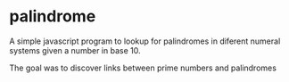 palindrome
==========

A simple javascript program to lookup for palindromes in diferent numeral systems given a number in base 10.

The goal was to discover links between prime numbers and palindromes

